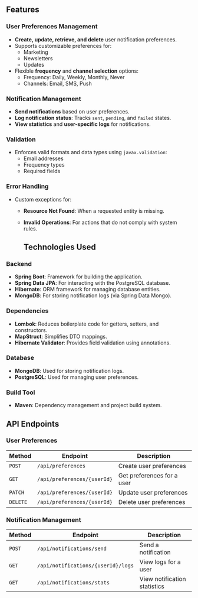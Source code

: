## Features

### User Preferences Management
- **Create, update, retrieve, and delete** user notification preferences.
- Supports customizable preferences for:
  - Marketing
  - Newsletters
  - Updates
- Flexible **frequency** and **channel selection** options:
  - Frequency: Daily, Weekly, Monthly, Never
  - Channels: Email, SMS, Push

### Notification Management
- **Send notifications** based on user preferences.
- **Log notification status**: Tracks `sent`, `pending`, and `failed` states.
- **View statistics** and **user-specific logs** for notifications.

### Validation
- Enforces valid formats and data types using `javax.validation`:
  - Email addresses
  - Frequency types
  - Required fields

### Error Handling
- Custom exceptions for:
  - **Resource Not Found**: When a requested entity is missing.
  - **Invalid Operations**: For actions that do not comply with system rules.
 
    ## Technologies Used

### Backend
- **Spring Boot**: Framework for building the application.
- **Spring Data JPA**: For interacting with the PostgreSQL database.
- **Hibernate**: ORM framework for managing database entities.
- **MongoDB**: For storing notification logs (via Spring Data Mongo).

### Dependencies
- **Lombok**: Reduces boilerplate code for getters, setters, and constructors.
- **MapStruct**: Simplifies DTO mappings.
- **Hibernate Validator**: Provides field validation using annotations.

### Database
- **MongoDB**: Used for storing notification logs.
- **PostgreSQL**: Used for managing user preferences.


### Build Tool
- **Maven**: Dependency management and project build system.

## API Endpoints

### User Preferences
| **Method** | **Endpoint**                | **Description**               |
|------------|-----------------------------|--------------------------------|
| `POST`     | `/api/preferences`          | Create user preferences        |
| `GET`      | `/api/preferences/{userId}` | Get preferences for a user     |
| `PATCH`    | `/api/preferences/{userId}` | Update user preferences        |
| `DELETE`   | `/api/preferences/{userId}` | Delete user preferences        |

### Notification Management
| **Method** | **Endpoint**                       | **Description**                |
|------------|------------------------------------|---------------------------------|
| `POST`     | `/api/notifications/send`          | Send a notification             |
| `GET`      | `/api/notifications/{userId}/logs` | View logs for a user            |
| `GET`      | `/api/notifications/stats`         | View notification statistics    |


